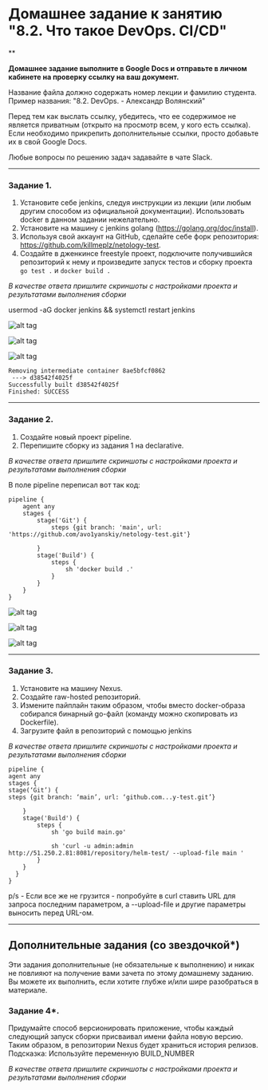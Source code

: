 # Домашнее задание к занятию "8.2.  Что такое DevOps. СI/СD"

**

**Домашнее задание выполните в Google Docs и отправьте в личном кабинете на проверку ссылку на ваш документ.**

Название файла должно содержать номер лекции и фамилию студента. Пример названия: "8.2. DevOps. - Александр Волянский"

Перед тем как выслать ссылку, убедитесь, что ее содержимое не является приватным (открыто на просмотр всем, у кого есть ссылка). Если необходимо прикрепить дополнительные ссылки, просто добавьте их в свой Google Docs.

Любые вопросы по решению задач задавайте в чате Slack.

---

### Задание 1.

1. Установите себе jenkins, следуя инструкции из лекции (или любым другим способом из официальной документации). Использовать docker в данном задании нежелательно.
2. Установите на машину с jenkins golang (https://golang.org/doc/install).
3. Используя свой аккаунт на GitHub, сделайте себе форк репозитория: https://github.com/killmeplz/netology-test.
3. Создайте в дженкинсе freestyle проект, подключите получившийся репозиторий к нему и произведите запуск тестов и сборку проекта ```go test .``` и  ```docker build .```

*В качестве ответа пришлите скриншоты с настройками проекта и результатами выполнения сборки*

usermod -aG docker jenkins && systemctl restart jenkins

![alt tag](https://github.com/avo1yanskiy/slin-homeworks/blob/main/sdvps-homeworks/images/8.2/Screenshot_1.png)

![alt tag](https://github.com/avo1yanskiy/slin-homeworks/blob/main/sdvps-homeworks/images/8.2/Screenshot_2.png)

![alt tag](https://github.com/avo1yanskiy/slin-homeworks/blob/main/sdvps-homeworks/images/8.2/Screenshot_3.png)

```
Removing intermediate container 8ae5bfcf0862
 ---> d38542f4025f
Successfully built d38542f4025f
Finished: SUCCESS
```

---

### Задание 2.

1. Создайте новый проект pipeline.
2. Перепишите сборку из задания 1 на declarative.

*В качестве ответа пришлите скриншоты с настройками проекта и результатами выполнения сборки*

В поле pipeline переписал вот так код:

```
pipeline { 
    agent any 
    stages { 
        stage('Git') {   
            steps {git branch: 'main', url: 'https://github.com/avo1yanskiy/netology-test.git'}  
            
        } 
        stage('Build') {   
            steps {   
                sh 'docker build .'
            }
        }
    }
}
```
![alt tag](https://github.com/avo1yanskiy/slin-homeworks/blob/main/sdvps-homeworks/images/8.2/Screenshot_4.png)

![alt tag](https://github.com/avo1yanskiy/slin-homeworks/blob/main/sdvps-homeworks/images/8.2/Screenshot_5.png)

![alt tag](https://github.com/avo1yanskiy/slin-homeworks/blob/main/sdvps-homeworks/images/8.2/Screenshot_6.png)

---

### Задание 3.

1. Установите на машину Nexus.
1. Создайте raw-hosted репозиторий.
1. Измените пайплайн таким образом, чтобы вместо docker-образа собирался бинарный go-файл (команду можно скопировать из Dockerfile).
1. Загрузите файл в репозиторий с помощью jenkins

*В качестве ответа пришлите скриншоты с настройками проекта и результатами выполнения сборки*

```
pipeline {
agent any
stages {
stage(‘Git’) {
steps {git branch: ‘main’, url: ‘github.com...y-test.git’}

    } 
    stage('Build') {   
        steps {   
            sh 'go build main.go'
            
            sh 'curl -u admin:admin http://51.250.2.81:8081/repository/helm-test/ --upload-file main '
        }
    }
  }
}
```
p/s - Если все же не грузится - попробуйте в curl ставить URL для запроса последним параметром, а --upload-file и другие параметры выносить перед URL-ом.

---
## Дополнительные задания (со звездочкой*)

Эти задания дополнительные (не обязательные к выполнению) и никак не повлияют на получение вами зачета по этому домашнему заданию. Вы можете их выполнить, если хотите глубже и/или шире разобраться в материале.

### Задание 4*.

Придумайте способ версионировать приложение, чтобы каждый следующий запуск сборки присваивал имени файла новую версию. Таким образом, в репозитории Nexus будет храниться история релизов.
Подсказка: Используйте переменную BUILD_NUMBER

*В качестве ответа пришлите скриншоты с настройками проекта и результатами выполнения сборки*
